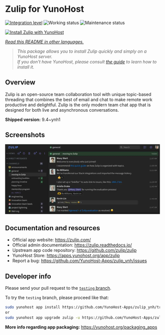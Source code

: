 <!--
N.B.: This README was automatically generated by <https://github.com/YunoHost/apps/tree/master/tools/readme_generator>
It shall NOT be edited by hand.
-->

# Zulip for YunoHost

[![Integration level](https://apps.yunohost.org/badge/integration/zulip)](https://ci-apps.yunohost.org/ci/apps/zulip/)
![Working status](https://apps.yunohost.org/badge/state/zulip)
![Maintenance status](https://apps.yunohost.org/badge/maintained/zulip)

[![Install Zulip with YunoHost](https://install-app.yunohost.org/install-with-yunohost.svg)](https://install-app.yunohost.org/?app=zulip)

*[Read this README in other languages.](./ALL_README.md)*

> *This package allows you to install Zulip quickly and simply on a YunoHost server.*  
> *If you don't have YunoHost, please consult [the guide](https://yunohost.org/install) to learn how to install it.*

## Overview

Zulip is an open-source team collaboration tool with unique topic-based threading that combines the best of email and chat to make remote work productive and delightful. Zulip is the only modern team chat app that is designed for both live and asynchronous conversations.

**Shipped version:** 9.4~ynh1

## Screenshots

![Screenshot of Zulip](./doc/screenshots/screenshot.webp)

## Documentation and resources

- Official app website: <https://zulip.com/>
- Official admin documentation: <https://zulip.readthedocs.io/>
- Upstream app code repository: <https://github.com/zulip/zulip>
- YunoHost Store: <https://apps.yunohost.org/app/zulip>
- Report a bug: <https://github.com/YunoHost-Apps/zulip_ynh/issues>

## Developer info

Please send your pull request to the [`testing` branch](https://github.com/YunoHost-Apps/zulip_ynh/tree/testing).

To try the `testing` branch, please proceed like that:

```bash
sudo yunohost app install https://github.com/YunoHost-Apps/zulip_ynh/tree/testing --debug
or
sudo yunohost app upgrade zulip -u https://github.com/YunoHost-Apps/zulip_ynh/tree/testing --debug
```

**More info regarding app packaging:** <https://yunohost.org/packaging_apps>
